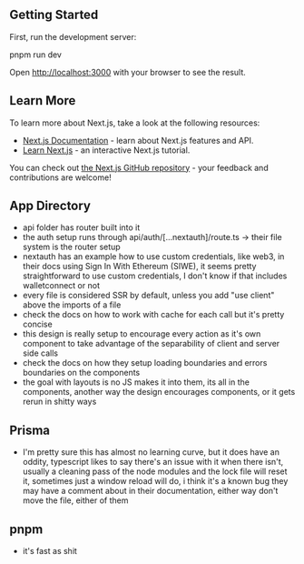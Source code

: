 
## Getting Started

First, run the development server:

pnpm run dev


Open [http://localhost:3000](http://localhost:3000) with your browser to see the result.

## Learn More

To learn more about Next.js, take a look at the following resources:

- [Next.js Documentation](https://nextjs.org/docs) - learn about Next.js features and API.
- [Learn Next.js](https://nextjs.org/learn) - an interactive Next.js tutorial.

You can check out [the Next.js GitHub repository](https://github.com/vercel/next.js/) - your feedback and contributions are welcome!


## App Directory
- api folder has router built into it
- the auth setup runs through api/auth/[...nextauth]/route.ts -> their file system is the router setup
- nextauth has an example how to use custom credentials, like web3, in their docs using Sign In With Ethereum (SIWE), it seems pretty straightforward to use custom credentials, I don't know if that includes walletconnect or not
- every file is considered SSR by default, unless you add "use client" above the imports of a file
- check the docs on how to work with cache for each call but it's pretty concise
- this design is really setup to encourage every action as it's own component to take advantage of the separability of client and server side calls
- check the docs on how they setup loading boundaries and errors boundaries on the components
- the goal with layouts is no JS makes it into them, its all in the components, another way the design encourages components, or it gets rerun in shitty ways

## Prisma
- I'm pretty sure this has almost no learning curve, but it does have an oddity, typescript likes to say there's an issue with it when there isn't, usually a cleaning pass of the node modules and the lock file will reset it, sometimes just a window reload will do, i think it's a known bug they may have a comment about in their documentation, either way don't move the file, either of them

## pnpm
- it's fast as shit 



